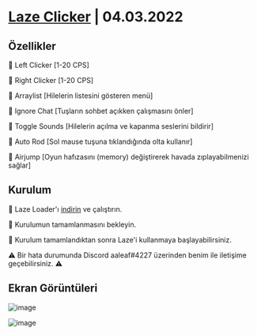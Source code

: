 # [Laze Clicker](https://github.com/aaleaf/Laze/releases/tag/Laze) | 04.03.2022
## Özellikler

🔰 Left Clicker [1-20 CPS]

🔰 Right Clicker [1-20 CPS]

🔰 Arraylist [Hilelerin listesini gösteren menü]

🔰 Ignore Chat [Tuşların sohbet açıkken çalışmasını önler]

🔰 Toggle Sounds [Hilelerin açılma ve kapanma seslerini bildirir]

🔰 Auto Rod [Sol mause tuşuna tıklandığında olta kullanır]

🔰 Airjump [Oyun hafızasını (memory) değiştirerek havada zıplayabilmenizi sağlar]

## Kurulum


💠 Laze Loader'ı [indirin](https://github.com/aaleaf/Laze/releases/download/Laze/Laze.Loader.exe) ve çalıştırın.

💠 Kurulumun tamamlanmasını bekleyin.

💠 Kurulum tamamlandıktan sonra Laze'i kullanmaya başlayabilirsiniz.

⚠ Bir hata durumunda Discord aaleaf#4227 üzerinden benim ile iletişime geçebilirsiniz. ⚠

## Ekran Görüntüleri

![image](https://user-images.githubusercontent.com/45121448/155218022-161c04af-c2ba-4cab-a9f3-dbc4fdcfb36b.png)

![image](https://user-images.githubusercontent.com/45121448/155218165-9d130f47-8d3c-4342-8e7e-7df7b5c88940.png)
